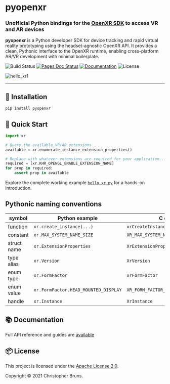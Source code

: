 # pyopenxr
### Unofficial Python bindings for the [OpenXR SDK](https://github.com/KhronosGroup/OpenXR-SDK) to access VR and AR devices

**pyopenxr** is a Python developer SDK for device tracking and rapid virtual reality prototyping using the headset-agnostic OpenXR API. It provides a clean, Pythonic interface to the OpenXR runtime, enabling cross-platform AR/VR development with minimal boilerplate.

![Build Status](https://github.com/cmbruns/pyopenxr/actions/workflows/python-package.yml/badge.svg)
[![Pages Doc Status](https://github.com/cmbruns/pyopenxr/actions/workflows/pages/pages-build-deployment/badge.svg)](https://github.com/cmbruns/pyopenxr/actions/workflows/pages/pages-build-deployment)
[![Documentation](https://img.shields.io/badge/docs-pyopenxr-blue)](https://cmbruns.github.io/pyopenxr/)
![License](https://img.shields.io/badge/license-Apache%202.0-blue.svg)

![hello_xr1](https://user-images.githubusercontent.com/2649705/172025969-5cf276bd-2a6c-42a2-852a-0605fe72a716.PNG)

---

## 🚀 Installation

```bash
pip install pyopenxr
```

## 🧪 Quick Start
```python
import xr

# Query the available VR/AR extensions
available = xr.enumerate_instance_extension_properties()

# Replace with whatever extensions are required for your application...
required = [xr.KHR_OPENGL_ENABLE_EXTENSION_NAME]
for prop in required:
    assert prop in available
```

Explore the complete working example 
[`hello_xr.py`](https://github.com/cmbruns/pyopenxr_examples/examples)
for a hands-on introduction.

## Pythonic naming conventions

| symbol      | Python example                       | C example                             |
| ----------- | ------------------------------------ | ------------------------------------- |
| function    | `xr.create_instance(...)`            | `xrCreateInstance(...)`               |
| constant    | `xr.MAX_SYSTEM_NAME_SIZE`            | `XR_MAX_SYSTEM_NAME_SIZE`             |
| struct name | `xr.ExtensionProperties`             | `XrExtensionProperties`               |
| type alias  | `xr.Version`                         | `XrVersion`                           |
| enum type   | `xr.FormFactor`                      | `xrFormFactor`                        |
| enum value  | `xr.FormFactor.HEAD_MOUNTED_DISPLAY` | `XR_FORM_FACTOR_HEAD_MOUNTED_DISPLAY` |
| handle      | `xr.Instance`                        | `XrInstance`                          |

## 📚 Documentation
Full API reference and guides are [available](https://cmbruns.github.io/pyopenxr/)

## 📦 License
This project is licensed under the [Apache License 2.0](https://www.apache.org/licenses/LICENSE-2.0).

Copyright © 2021 Christopher Bruns.
